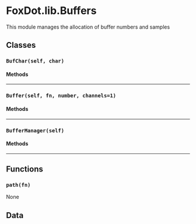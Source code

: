 # FoxDot.lib.Buffers

This module manages the allocation of buffer numbers and samples 

## Classes

### `BufChar(self, char)`

#### Methods

---

### `Buffer(self, fn, number, channels=1)`

#### Methods

---

### `BufferManager(self)`

#### Methods

---

## Functions

### `path(fn)`

None

## Data

